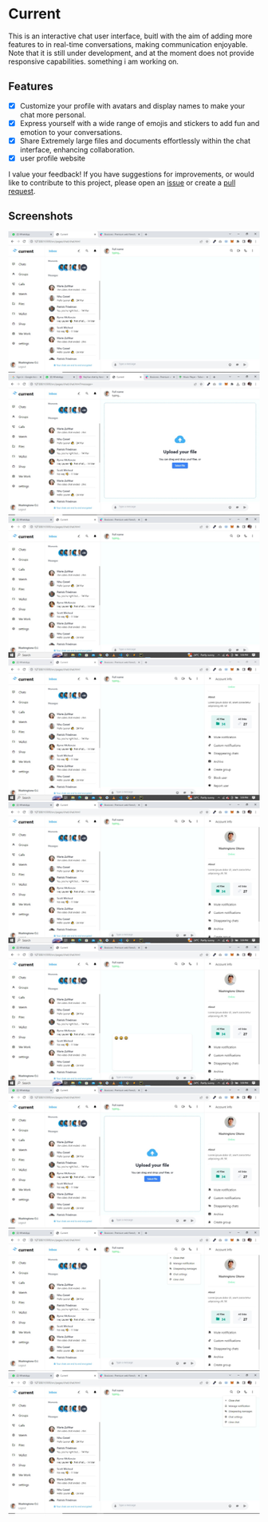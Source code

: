 # Current

This is an interactive chat user interface, buitl with the aim of adding more features to in real-time conversations, making communication enjoyable. Note that it is still under development, and at the moment does not provide responsive capabilities. something i am working on.

## Features

- [x] Customize your profile with avatars and display names to make your chat more personal.
- [x] Express yourself with a wide range of emojis and stickers to add fun and emotion to your conversations.
- [x] Share Extremely large files and documents effortlessly within the chat interface, enhancing collaboration.
- [x] user profile website

I value your feedback! If you have suggestions for improvements, or would like to contribute to this project, please open an [issue](https://github.com/Oj-washingtone/Current/issues) or create a [pull request](https://github.com/Oj-washingtone/Current/pulls).

## Screenshots

![Alt text](./screenshots/1.jpeg)
![Alt text](./screenshots/2.jpeg)
![Alt text](./screenshots/3.jpeg)
![Alt text](./screenshots/4.jpeg)
![Alt text](./screenshots/5.jpeg)
![Alt text](./screenshots/6.jpeg)
![Alt text](./screenshots/7.jpeg)
![Alt text](./screenshots/8.jpeg)
![Alt text](./screenshots/9.jpeg)
